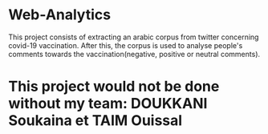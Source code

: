 # Web-Analytics
This project consists of extracting an arabic corpus from twitter concerning covid-19 vaccination. After this, the corpus is used to analyse people's comments towards the vaccination(negative, positive or neutral comments).
# This project would not be done without my team: DOUKKANI Soukaina et TAIM Ouissal
